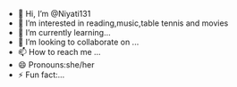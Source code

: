 - 👋 Hi, I’m @Niyati131
- 👀 I’m interested in reading,music,table tennis and movies
- 🌱 I’m currently learning...
- 💞️ I’m looking to collaborate on ...
- 📫 How to reach me ...
- 😄 Pronouns:she/her
- ⚡ Fun fact:...

<!---
Niyati131/Niyati131 is a ✨ special ✨ repository because its `README.md` (this file) appears on your GitHub profile.
You can click the Preview link to take a look at your changes.
--->
